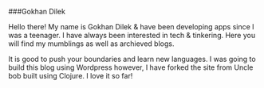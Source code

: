 ###Gokhan Dilek

Hello there!
My name is Gokhan Dilek & have been developing apps since I was a teenager.
I have always been interested in tech & tinkering.
Here you will find my mumblings as well as archieved blogs.

It is good to push your boundaries and learn new languages.
I was going to build this blog using Wordpress however, I have forked the site from Uncle bob built using Clojure.
I love it so far!